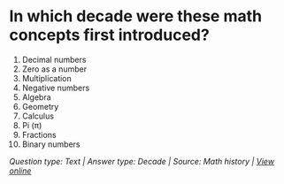 # In which decade were these math concepts first introduced?

1. Decimal numbers
2. Zero as a number
3. Multiplication
4. Negative numbers
5. Algebra
6. Geometry
7. Calculus
8. Pi (π)
9. Fractions
10. Binary numbers

*Question type: Text | Answer type: Decade | Source: Math history | [View online](https://blog.session.it/quiz/decks/fun-math/questions/005/question)*